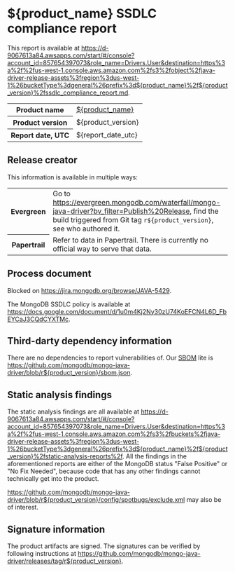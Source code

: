 # ${product_name} SSDLC compliance report

This report is available at
<https://d-9067613a84.awsapps.com/start/#/console?account_id=857654397073&role_name=Drivers.User&destination=https%3a%2f%2fus-west-1.console.aws.amazon.com%2fs3%2fobject%2fjava-driver-release-assets%3fregion%3dus-west-1%26bucketType%3dgeneral%26prefix%3d${product_name}%2f${product_version}%2fssdlc_compliance_report.md>.

<table>
  <tr>
    <th>Product name</th>
    <td><a href="https://github.com/mongodb/mongo-java-driver">${product_name}</a></td>
  </tr>
  <tr>
    <th>Product version</th>
    <td>${product_version}</td>
  </tr>
  <tr>
    <th>Report date, UTC</th>
    <td>${report_date_utc}</td>
  </tr>
</table>

## Release creator  

This information is available in multiple ways:

<table>
  <tr>
    <th>Evergreen</th>
    <td>
        Go to
        <a href="https://evergreen.mongodb.com/waterfall/mongo-java-driver?bv_filter=Publish%20Release">
            https://evergreen.mongodb.com/waterfall/mongo-java-driver?bv_filter=Publish%20Release</a>,
        find the build triggered from Git tag <code>r${product_version}</code>, see who authored it.
    </td>
  </tr>
  <tr>
    <th>Papertrail</th>
    <td>
        Refer to data in Papertrail. There is currently no official way to serve that data.
    </td>
  </tr>
</table>

## Process document

Blocked on <https://jira.mongodb.org/browse/JAVA-5429>.

The MongoDB SSDLC policy is available at
<https://docs.google.com/document/d/1u0m4Kj2Ny30zU74KoEFCN4L6D_FbEYCaJ3CQdCYXTMc>.

## Third-darty dependency information

There are no dependencies to report vulnerabilities of.
Our [SBOM](https://docs.devprod.prod.corp.mongodb.com/mms/python/src/sbom/silkbomb/docs/CYCLONEDX/) lite
is <https://github.com/mongodb/mongo-java-driver/blob/r${product_version}/sbom.json>.

## Static analysis findings  

The static analysis findings are all available at
<https://d-9067613a84.awsapps.com/start/#/console?account_id=857654397073&role_name=Drivers.User&destination=https%3a%2f%2fus-west-1.console.aws.amazon.com%2fs3%2fbuckets%2fjava-driver-release-assets%3fregion%3dus-west-1%26bucketType%3dgeneral%26prefix%3d${product_name}%2f${product_version}%2fstatic-analysis-reports%2f>.
All the findings in the aforementioned reports
are either of the MongoDB status "False Positive" or "No Fix Needed",
because code that has any other findings cannot technically get into the product.

<https://github.com/mongodb/mongo-java-driver/blob/r${product_version}/config/spotbugs/exclude.xml> may also be of interest.

## Signature information

The product artifacts are signed.
The signatures can be verified by following instructions at
<https://github.com/mongodb/mongo-java-driver/releases/tag/r${product_version}>.
